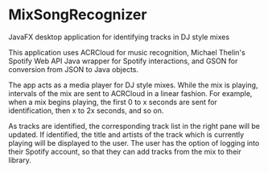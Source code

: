 # MixSongRecognizer
JavaFX desktop application for identifying tracks in DJ style mixes

This application uses ACRCloud for music recognition, Michael Thelin's Spotify Web API Java wrapper for Spotify interactions, and GSON for
conversion from JSON to Java objects. 

The app acts as a media player for DJ style mixes. While the mix is playing, intervals of the mix are sent to ACRCloud in a linear
fashion. For example, when a mix begins playing, the first 0 to x seconds are sent for identification, then x to 2x seconds, and so on.

As tracks are identified, the corresponding track list in the right pane will be updated. If identified, the title and artists of the track
which is currently playing will be displayed to the user. The user has the option of logging into their Spotify account, so that they
can add tracks from the mix to their library.

